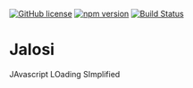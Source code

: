 [![GitHub license](https://img.shields.io/badge/license-MIT-blue.svg)](https://opensource.org/licenses/MIT)
[![npm version](https://badge.fury.io/js/jalosi.svg)](https://badge.fury.io/js/jalosi)
[![Build Status](https://travis-ci.com/gardhr/jalosi.svg?branch=master)](https://travis-ci.com/gardhr/jalosi)

# Jalosi 

JAvascript LOading SImplified
